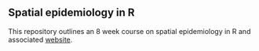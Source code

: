 ## Spatial epidemiology in R

This repository outlines an 8 week course on spatial epidemiology in R and associated [website](HughSt.github.io). 
